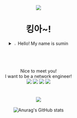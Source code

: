 <div align=center>
<img src="https://capsule-render.vercel.app/api?type=shark&color=auto&height=300&section=header&text=sumini&fontSize=90" />

<h1>킹아~!</h1>

  <details>
<summary>
  <img src="https://raw.githubusercontent.com/Tarikul-Islam-Anik/Animated-Fluent-Emojis/master/Emojis/Hand%20gestures/Eyes.png" alt="Eyes" width="2%" /> Hello! My name is sumin
  <br>Nice to meet you!
  <br>
  I want to be a network engineer!
</summary>
   <br>
    so I'm learning about aws, linux, python
    <br>
    
</details>
<img src="https://img.shields.io/badge/python-3776AB?style=flat&logo=python&logoColor=white"/>
<img src="https://img.shields.io/badge/aws-232F3E?style=flat&logo=python&logoColor=white"/>
<img src="https://img.shields.io/badge/linux-FCC624?style=flat&logo=python&logoColor=white"/>
<img src="https://img.shields.io/badge/firebase-C8332D?style=flat&logo=firebase&logoColor=white"/>
<h1></h1>

<img src="https://github-readme-stats.vercel.app/api/top-langs/?username=gosm-7757&layout=compact"><br><br>
![Anurag's GitHub stats](https://github-readme-stats.vercel.app/api?username=gosm-7757&show_icons=true&theme=dark)
</div>
